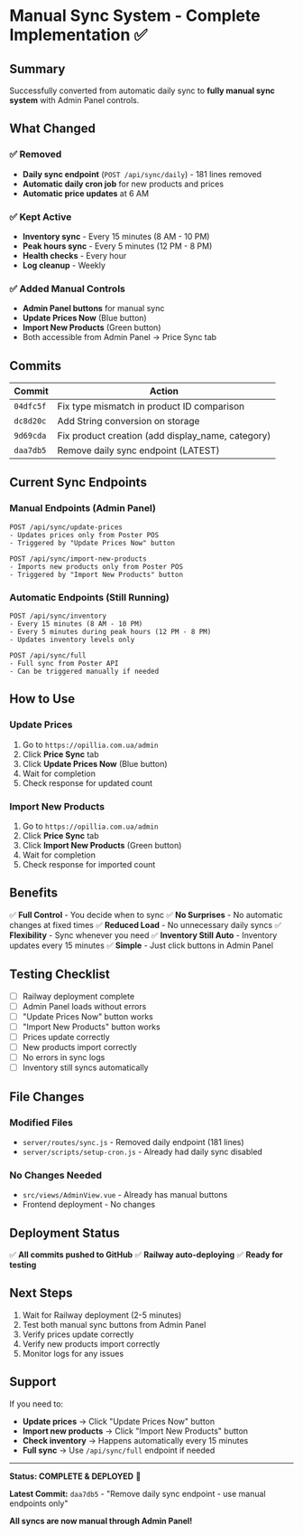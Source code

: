 # Manual Sync System - Complete Implementation ✅

## Summary

Successfully converted from automatic daily sync to **fully manual sync system** with Admin Panel controls.

## What Changed

### ✅ Removed
- **Daily sync endpoint** (`POST /api/sync/daily`) - 181 lines removed
- **Automatic daily cron job** for new products and prices
- **Automatic price updates** at 6 AM

### ✅ Kept Active
- **Inventory sync** - Every 15 minutes (8 AM - 10 PM)
- **Peak hours sync** - Every 5 minutes (12 PM - 8 PM)
- **Health checks** - Every hour
- **Log cleanup** - Weekly

### ✅ Added Manual Controls
- **Admin Panel buttons** for manual sync
- **Update Prices Now** (Blue button)
- **Import New Products** (Green button)
- Both accessible from Admin Panel → Price Sync tab

## Commits

| Commit | Action |
|--------|--------|
| `04dfc5f` | Fix type mismatch in product ID comparison |
| `dc8d20c` | Add String conversion on storage |
| `9d69cda` | Fix product creation (add display_name, category) |
| `daa7db5` | Remove daily sync endpoint (LATEST) |

## Current Sync Endpoints

### Manual Endpoints (Admin Panel)
```
POST /api/sync/update-prices
- Updates prices only from Poster POS
- Triggered by "Update Prices Now" button

POST /api/sync/import-new-products
- Imports new products only from Poster POS
- Triggered by "Import New Products" button
```

### Automatic Endpoints (Still Running)
```
POST /api/sync/inventory
- Every 15 minutes (8 AM - 10 PM)
- Every 5 minutes during peak hours (12 PM - 8 PM)
- Updates inventory levels only

POST /api/sync/full
- Full sync from Poster API
- Can be triggered manually if needed
```

## How to Use

### Update Prices
1. Go to `https://opillia.com.ua/admin`
2. Click **Price Sync** tab
3. Click **Update Prices Now** (Blue button)
4. Wait for completion
5. Check response for updated count

### Import New Products
1. Go to `https://opillia.com.ua/admin`
2. Click **Price Sync** tab
3. Click **Import New Products** (Green button)
4. Wait for completion
5. Check response for imported count

## Benefits

✅ **Full Control** - You decide when to sync
✅ **No Surprises** - No automatic changes at fixed times
✅ **Reduced Load** - No unnecessary daily syncs
✅ **Flexibility** - Sync whenever you need
✅ **Inventory Still Auto** - Inventory updates every 15 minutes
✅ **Simple** - Just click buttons in Admin Panel

## Testing Checklist

- [ ] Railway deployment complete
- [ ] Admin Panel loads without errors
- [ ] "Update Prices Now" button works
- [ ] "Import New Products" button works
- [ ] Prices update correctly
- [ ] New products import correctly
- [ ] No errors in sync logs
- [ ] Inventory still syncs automatically

## File Changes

### Modified Files
- `server/routes/sync.js` - Removed daily endpoint (181 lines)
- `server/scripts/setup-cron.js` - Already had daily sync disabled

### No Changes Needed
- `src/views/AdminView.vue` - Already has manual buttons
- Frontend deployment - No changes

## Deployment Status

✅ **All commits pushed to GitHub**
✅ **Railway auto-deploying**
✅ **Ready for testing**

## Next Steps

1. Wait for Railway deployment (2-5 minutes)
2. Test both manual sync buttons from Admin Panel
3. Verify prices update correctly
4. Verify new products import correctly
5. Monitor logs for any issues

## Support

If you need to:
- **Update prices** → Click "Update Prices Now" button
- **Import new products** → Click "Import New Products" button
- **Check inventory** → Happens automatically every 15 minutes
- **Full sync** → Use `/api/sync/full` endpoint if needed

---

**Status: COMPLETE & DEPLOYED** 🚀

**Latest Commit:** `daa7db5` - "Remove daily sync endpoint - use manual endpoints only"

**All syncs are now manual through Admin Panel!**

